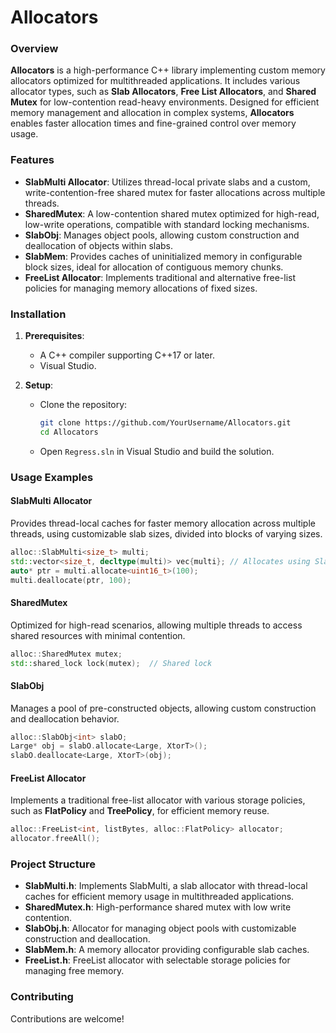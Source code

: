 # Allocators

### Overview
**Allocators** is a high-performance C++ library implementing custom memory allocators optimized for multithreaded applications. It includes various allocator types, such as **Slab Allocators**, **Free List Allocators**, and **Shared Mutex** for low-contention read-heavy environments. Designed for efficient memory management and allocation in complex systems, **Allocators** enables faster allocation times and fine-grained control over memory usage.

### Features
- **SlabMulti Allocator**: Utilizes thread-local private slabs and a custom, write-contention-free shared mutex for faster allocations across multiple threads.
- **SharedMutex**: A low-contention shared mutex optimized for high-read, low-write operations, compatible with standard locking mechanisms.
- **SlabObj**: Manages object pools, allowing custom construction and deallocation of objects within slabs.
- **SlabMem**: Provides caches of uninitialized memory in configurable block sizes, ideal for allocation of contiguous memory chunks.
- **FreeList Allocator**: Implements traditional and alternative free-list policies for managing memory allocations of fixed sizes.

### Installation
1. **Prerequisites**:
   - A C++ compiler supporting C++17 or later.
   - Visual Studio.

2. **Setup**:
   - Clone the repository:
     ```bash
     git clone https://github.com/YourUsername/Allocators.git
     cd Allocators
     ```
   - Open `Regress.sln` in Visual Studio and build the solution.

### Usage Examples

#### SlabMulti Allocator
Provides thread-local caches for faster memory allocation across multiple threads, using customizable slab sizes, divided into blocks of varying sizes.

```cpp
alloc::SlabMulti<size_t> multi;
std::vector<size_t, decltype(multi)> vec{multi}; // Allocates using SlabMulti
auto* ptr = multi.allocate<uint16_t>(100);
multi.deallocate(ptr, 100);
```

#### SharedMutex
Optimized for high-read scenarios, allowing multiple threads to access shared resources with minimal contention.

```cpp
alloc::SharedMutex mutex;
std::shared_lock lock(mutex);  // Shared lock
```

#### SlabObj
Manages a pool of pre-constructed objects, allowing custom construction and deallocation behavior.

```cpp
alloc::SlabObj<int> slabO;
Large* obj = slabO.allocate<Large, XtorT>();
slabO.deallocate<Large, XtorT>(obj);
```

#### FreeList Allocator
Implements a traditional free-list allocator with various storage policies, such as **FlatPolicy** and **TreePolicy**, for efficient memory reuse.

```cpp
alloc::FreeList<int, listBytes, alloc::FlatPolicy> allocator;
allocator.freeAll();
```

### Project Structure
- **SlabMulti.h**: Implements SlabMulti, a slab allocator with thread-local caches for efficient memory usage in multithreaded applications.
- **SharedMutex.h**: High-performance shared mutex with low write contention.
- **SlabObj.h**: Allocator for managing object pools with customizable construction and deallocation.
- **SlabMem.h**: A memory allocator providing configurable slab caches.
- **FreeList.h**: FreeList allocator with selectable storage policies for managing free memory.

### Contributing
Contributions are welcome!
